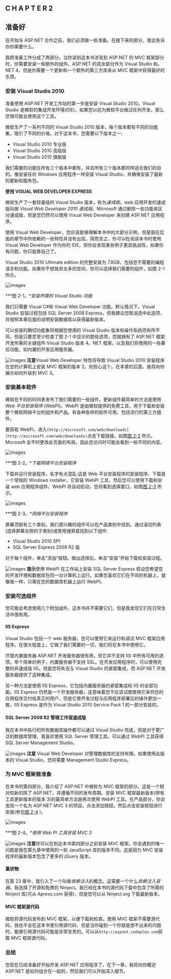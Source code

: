 ## C H A P T E R 2

## 准备好

在开始与 ASP.NET 合作之前，我们必须做一些准备。在接下来的部分，我会告诉你你需要什么。

我把准备工作分成了两部分。当你读到这本书涉及到 ASP.NET 的 MVC 框架部分时，你需要安装一些额外的组件。ASP.NET 的其余部分作为 Visual Studio 和。NET 4，但是你需要一个更新和一个额外的第三方库来从 MVC 框架中获得最好的东西。

### 安装 Visual Studio 2010

准备使用 ASP.NET 开发工作站的第一步是安装 Visual Studio 2010。Visual Studio 是微软的集成开发环境(IDE)，如果您以前为微软平台做过任何开发，那么您很可能会使用这个工具。

微软生产了一系列不同的 Visual Studio 2010 版本，每个版本都有不同的功能集，吸引了不同的价格。对于这本书，您需要以下版本之一:

*   Visual Studio 2010 专业版
*   Visual Studio 2010 高级版
*   Visual Studio 2010 旗舰版

我们需要的功能在所有三个版本中都有，并且所有三个版本都同样适合我们的目的。像安装任何 Windows 应用程序一样安装 Visual Studio，并确保安装了最新的更新和服务包。

**使用 VISUAL WEB DEVELOPER EXPRESS**

微软生产了一套轻量级的 Visual Studio 版本，称为*速成版*。web 应用开发的速成版叫做 *Visual Web Developer 2010 速成版*。Microsoft 通过删除一些功能来区分速成版，但是您仍然可以使用 Visual Web Developer 来创建 ASP.NET 应用程序。

使用 Visual Web Developer，您应该能够理解本书中的大部分示例，但是我在后面的章节中所依赖的一些特性并没有出现。简而言之，你*可以*在阅读本书时使用 Visual Web Developer 作为你的 IDE，但你会发现某些例子更具挑战性，如果你有问题，你只能靠自己了。

Visual Studio 2010 Ultimate edition 的完整安装为 7.8GB，包括您不需要的编程语言和功能。如果你不想放弃太多的空间，你可以选择我们需要的组件，如图 2-1 所示。

![images](img/0201.jpg)

***图 2-1。**安装所需的 Visual Studio 功能*

我们只需要 Visual C#和 Visual Web Developer 功能。默认情况下，Visual Studio 安装过程包括 SQL Server 2008 Express，但我建议您取消选中此选项，并按照本章后面的说明安装数据库以获得最新版本。

可以安装的确切功能集将根据您使用的 Visual Studio 版本和操作系统而有所不同，但是只要您至少检查了图 2-1 中显示的那些选项，您就拥有了 ASP.NET 框架开发所需的关键组件:Visual Studio 版本 4。NET 框架，以及我们将使用的一些幕后功能，如内置的开发应用服务器。

![images](img/square.jpg) **注意**Visual Web Developer 特性将导致 Visual Studio 2010 安装程序在您的计算机上安装 MVC 框架的版本 2。别担心这个。在本章的后面，我将向你展示如何升级到 MVC 3。

### 安装基本软件

微软在不同的时间表发布了我们需要的一些组件。更新组件最简单的方法是使用 *Web 平台安装程序* (WebPI)。WebPI 是由微软提供的免费工具，用于下载和安装整个微软网络平台的组件和产品。有各种各样的软件可用，包括流行的第三方插件。

要获取 WebPI，进入`[http://microsoft.com/web/downloads](http://microsoft.com/web/downloads)`点击下载链接，如图[图 2-2](#fig_2_2) 所示。Microsoft 会不时更改此页面的布局，因此您访问时可能会看到一些不同的内容。

![images](img/0202.jpg)

***图 2-2。**下载网络平台安装程序*

下载并运行安装程序。名字有点混乱:这是 Web 平台安装程序的安装程序。下载是一个常规的 Windows installer，它安装 WebPI 工具，然后您可以使用下载和安装 web 应用程序组件。WebPI 将自动启动，您将看到选择窗口，如图[图 2-3](#fig_2_3) 所示。

![images](img/0203.jpg)

***图 2-3。**网络平台安装程序*

屏幕顶部有三个类别。我们感兴趣的组件可以在产品类别中找到。通过滚动列表(选择屏幕左侧的子类别)或使用搜索框找到以下组件:

*   Visual Studio 2010 SP1
*   SQL Server Express 2008 R2 版

对于每个组件，单击“添加”按钮。做出选择后，单击“安装”开始下载和安装过程。

![images](img/square.jpg) **提示**使用 WebPI 在工作站上安装 SQL Server Express 假设您希望您的开发环境和数据库在同一台计算机上运行。如果您喜欢它们在不同的机器上，就像我一样，只需在您的数据库机器上运行 WebPI。

### 安装可选组件

您可能会考虑使用几个附加组件。这本书并不需要它们，但是我发现它们在日常生活中很有用。

#### IIS Express

Visual Studio 包括一个 web 服务器，您可以使用它来运行和调试 MVC 框架应用程序。在很大程度上，它做了我们需要的一切，我们将在本书中使用它。

尽管内置服务器 ASP.NET 开发服务器很有用，但它并不支持 IIS 中所有可用的选项。举个简单的例子，内置服务器不支持 SSL。在开发应用程序时，可以使用完整的非速成版 IIS，但是您将失去与 Visual Studio 的紧密集成，而 ASP.NET 开发服务器提供了这种集成。

另一种方法是使用 IIS Express，它包括内置服务器的紧密集成和 IIS 的全部功能。IIS Express 仍然是一个开发服务器，这意味着您不应该试图使用它来将您的应用程序交付给真正的用户，但是它使开发过程与应用程序部署后的操作更加一致。IIS Express 是作为 Visual Studio 2010 Service Pack 1 的一部分安装的。

#### SQL Server 2008 R2 管理工作室速成版

我在本书中执行的所有数据库操作都可以通过 Visual Studio 完成，但是对于更广泛的数据库管理，我喜欢使用 SQL Server 管理工具。可以通过 WebPI 工具获得 SQL Server Management Studio。

![images](img/square.jpg) **注意** Visual Web Developer 对管理数据库的支持有限。如果使用此版本的 Visual Studio，您将需要 Management Studio Express。

### 为 MVC 框架做准备

在本书的第四部分，我介绍了 ASP.NET 中被称为 MVC 框架的部分。这是一个相对较新的除了 ASP.NET，并遵循不同的发布周期。安装 MVC 框架最新版本(带有工具更新版本的版本 3)的最简单方法是再次使用 WebPI 工具。在产品部分，你会发现一个名为 ASP.NET MVC 3 的项目。点击添加按钮，然后点击安装按钮进行安装(参见[图 2-4](#fig_2_4) )。

![images](img/0204.jpg)

***图 2-4。**使用 Web PI 工具安装 MVC 3*

![images](img/square.jpg) **注意**你可以在到达本书第四部分之前安装 MVC 框架。你会遇到的唯一问题是我在第九章中使用的一些 JavaScript 库的版本不同。这是因为 MVC 安装程序的最新版本包含了更多的 jQuery 版本。

#### 巢状物

在第 23 章中，我引入了一个叫做*依赖注入*的概念。这需要一个什么*依赖注入容器*。我选择了开源和免费的 Ninject。我已经在本书的源代码下载中包含了所需的 Ninject 库(可从 Apress.com 获得)，但是您可以从 Ninject.org 下载最新版本。

#### MVC 框架源代码

微软将源代码发布到 MVC 框架，以便下载和检查。使用 MVC 框架不需要源代码，我也不会在这本书里引用源代码，但是当你碰到一个你就是想不出来的问题时，能够引用源代码可能是非常宝贵的。可以从`http://aspnet.codeplex.com`获取 MVC 框架源代码。

### 总结

您现在已经准备好开始开发 ASP.NET 应用程序了。在下一章，我将向你概述 ASP.NET 是如何组合在一起的，然后我们可以开始深入细节。